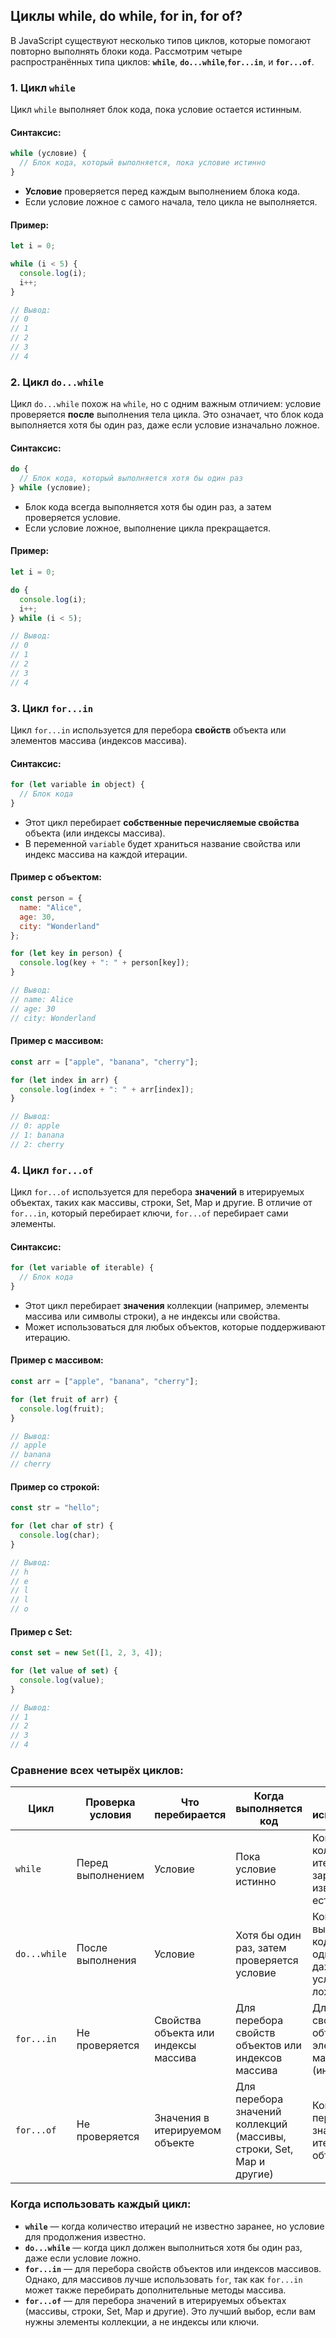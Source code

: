## Циклы while, do while, for in, for of?

В JavaScript существуют несколько типов циклов, которые помогают повторно выполнять блоки кода. Рассмотрим четыре распространённых типа циклов: **`while`**, **`do...while`**,**`for...in`**, и **`for...of`**.

### 1. **Цикл `while`**
Цикл `while` выполняет блок кода, пока условие остается истинным.

#### Синтаксис:
```javascript
while (условие) {
  // Блок кода, который выполняется, пока условие истинно
}
```

- **Условие** проверяется перед каждым выполнением блока кода.
- Если условие ложное с самого начала, тело цикла не выполняется.

#### Пример:
```javascript
let i = 0;

while (i < 5) {
  console.log(i);
  i++;
}

// Вывод:
// 0
// 1
// 2
// 3
// 4
```

### 2. **Цикл `do...while`**
Цикл `do...while` похож на `while`, но с одним важным отличием: условие проверяется **после** выполнения тела цикла. Это означает, что блок кода выполняется хотя бы один раз, даже если условие изначально ложное.

#### Синтаксис:
```javascript
do {
  // Блок кода, который выполняется хотя бы один раз
} while (условие);
```

- Блок кода всегда выполняется хотя бы один раз, а затем проверяется условие.
- Если условие ложное, выполнение цикла прекращается.

#### Пример:
```javascript
let i = 0;

do {
  console.log(i);
  i++;
} while (i < 5);

// Вывод:
// 0
// 1
// 2
// 3
// 4
```

### 3. **Цикл `for...in`**
Цикл `for...in` используется для перебора **свойств** объекта или элементов массива (индексов массива).

#### Синтаксис:
```javascript
for (let variable in object) {
  // Блок кода
}
```

- Этот цикл перебирает **собственные перечисляемые свойства** объекта (или индексы массива).
- В переменной `variable` будет храниться название свойства или индекс массива на каждой итерации.

#### Пример с объектом:
```javascript
const person = {
  name: "Alice",
  age: 30,
  city: "Wonderland"
};

for (let key in person) {
  console.log(key + ": " + person[key]);
}

// Вывод:
// name: Alice
// age: 30
// city: Wonderland
```

#### Пример с массивом:
```javascript
const arr = ["apple", "banana", "cherry"];

for (let index in arr) {
  console.log(index + ": " + arr[index]);
}

// Вывод:
// 0: apple
// 1: banana
// 2: cherry
```

### 4. **Цикл `for...of`**
Цикл `for...of` используется для перебора **значений** в итерируемых объектах, таких как массивы, строки, Set, Map и другие. В отличие от `for...in`, который перебирает ключи, `for...of` перебирает сами элементы.

#### Синтаксис:
```javascript
for (let variable of iterable) {
  // Блок кода
}
```

- Этот цикл перебирает **значения** коллекции (например, элементы массива или символы строки), а не индексы или свойства.
- Может использоваться для любых объектов, которые поддерживают итерацию.

#### Пример с массивом:
```javascript
const arr = ["apple", "banana", "cherry"];

for (let fruit of arr) {
  console.log(fruit);
}

// Вывод:
// apple
// banana
// cherry
```

#### Пример со строкой:
```javascript
const str = "hello";

for (let char of str) {
  console.log(char);
}

// Вывод:
// h
// e
// l
// l
// o
```

#### Пример с Set:
```javascript
const set = new Set([1, 2, 3, 4]);

for (let value of set) {
  console.log(value);
}

// Вывод:
// 1
// 2
// 3
// 4
```

### Сравнение всех четырёх циклов:

| **Цикл**        | **Проверка условия** | **Что перебирается**             | **Когда выполняется код**                  | **Когда использовать**                     |
|-----------------|----------------------|----------------------------------|-------------------------------------------|-------------------------------------------|
| `while`         | Перед выполнением    | Условие                          | Пока условие истинно                     | Когда количество итераций заранее не известно, но есть условие |
| `do...while`    | После выполнения     | Условие                          | Хотя бы один раз, затем проверяется условие | Когда нужно выполнить код хотя бы один раз, даже если условие ложно |
| `for...in`      | Не проверяется       | Свойства объекта или индексы массива | Для перебора свойств объектов или индексов массива | Для перебора свойств объекта или элементов массива (индексов) |
| `for...of`      | Не проверяется       | Значения в итерируемом объекте   | Для перебора значений коллекций (массивы, строки, Set, Map и другие) | Когда нужно перебрать значения итерируемого объекта |

### Когда использовать каждый цикл:
- **`while`** — когда количество итераций не известно заранее, но условие для продолжения известно.
- **`do...while`** — когда цикл должен выполниться хотя бы один раз, даже если условие ложно.
- **`for...in`** — для перебора свойств объектов или индексов массивов. Однако, для массивов лучше использовать `for`, так как `for...in` может также перебирать дополнительные методы массива.
- **`for...of`** — для перебора значений в итерируемых объектах (массивы, строки, Set, Map и другие). Это лучший выбор, если вам нужны элементы коллекции, а не индексы или ключи.